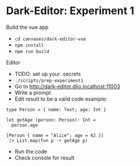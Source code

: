 # Dark-Editor: Experiment 1

Build the vue app

- `cd canvases/dark-editor-vue`
- `npm install`
- `npm run build`

Editor

- TODO: set up your .secrets
- `./scripts/prep-experiment1`
- Go to http://dark-editor.dlio.localhost:11003
- Write a prompt
- Edit result to be a valid code example:

```
type Person = { name: Text; age: Int }

let getAge (person: Person): Int =
  person.age

[Person { name = "Alice"; age = 42 }]
 |> List.map(fun p -> getAge p)
```

- Run the code
- Check console for result
